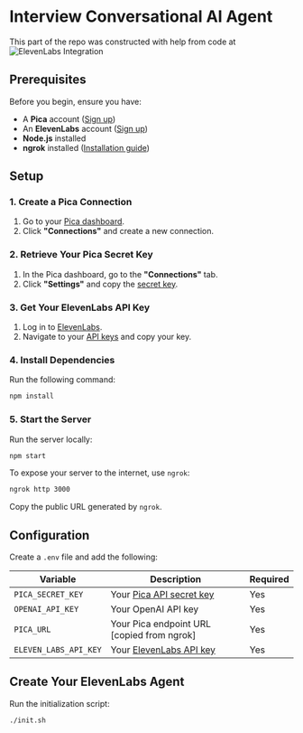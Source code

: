 # Interview Conversational AI Agent

This part of the repo was constructed with help from code at 
![ElevenLabs Integration](https://assets.picaos.com/github/elevenlabs.png)


## **Prerequisites**
Before you begin, ensure you have:
- A **Pica** account ([Sign up](https://picaos.com))
- An **ElevenLabs** account ([Sign up](https://elevenlabs.io/signup))
- **Node.js** installed
- **ngrok** installed ([Installation guide](https://ngrok.com/download))

## **Setup**

### **1. Create a Pica Connection**
1. Go to your [Pica dashboard](https://app.picaos.com/connections).
2. Click **"Connections"** and create a new connection.

### **2. Retrieve Your Pica Secret Key**
1. In the Pica dashboard, go to the **"Connections"** tab.
2. Click **"Settings"** and copy the [secret key](https://app.picaos.com/settings/api-keys).

### **3. Get Your ElevenLabs API Key**
1. Log in to [ElevenLabs](https://elevenlabs.io/signup).
2. Navigate to your [API keys](https://elevenlabs.io/app/settings/api-keys) and copy your key.

### **4. Install Dependencies**
Run the following command:
```bash
npm install
```  

### **5. Start the Server**
Run the server locally:
```bash
npm start
```  
To expose your server to the internet, use `ngrok`:
```bash
ngrok http 3000
```  
Copy the public URL generated by `ngrok`.

## **Configuration**

Create a `.env` file and add the following:


| Variable | Description                                                            | Required |
|----------|------------------------------------------------------------------------|----------|
| `PICA_SECRET_KEY` | Your [Pica API secret key](https://app.picaos.com/settings/api-keys)   | Yes |
| `OPENAI_API_KEY` | Your OpenAI API key                                                    | Yes |
| `PICA_URL` | Your Pica endpoint URL [copied from ngrok]                             | Yes |
| `ELEVEN_LABS_API_KEY` | Your [ElevenLabs API key](https://elevenlabs.io/app/settings/api-keys) | Yes |

## **Create Your ElevenLabs Agent**

Run the initialization script:
```bash
./init.sh
```  
